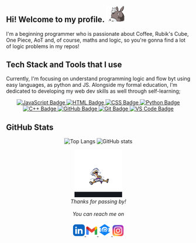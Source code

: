 ## Hi! Welcome to my profile. <img src="assets/totoro2.gif" alt="totoro" width="50" />
I'm a beginning programmer who is passionate about Coffee, Rubik's Cube, One Piece, AoT and, of course, maths and logic, so you're gonna find a lot of logic problems in my repos! 

## Tech Stack and Tools that I use
<p align="left">
  Currently, I'm focusing on understand programming logic and flow byt using easy languages, as python and JS. Alongside my formal education, I'm dedicated to developing my web dev skills as well through self-learning;
</p>

<p align="center">
  <a href="https://github.com/anaclaramtn/Front-End-Development" target="_blank">
    <img src="https://img.shields.io/badge/JavaScript-black?style=for-the-badge&logo=javascript&logoColor=yellow" alt="JavaScript Badge">
  </a>
  <a href="https://github.com/anaclaramtn/Front-End-Development" target="_blank">
    <img src="https://img.shields.io/badge/HTML-black?style=for-the-badge&logo=html5&logoColor=orange" alt="HTML Badge">
  </a>
  <a href="https://github.com/anaclaramtn/Front-End-Development" target="_blank">
    <img src="https://img.shields.io/badge/CSS-black?style=for-the-badge&logo=css3&logoColor=blue" alt="CSS Badge">
  </a>
  <a href="https://www.python.org/" target="_blank">
    <img src="https://img.shields.io/badge/Python-black?style=for-the-badge&logo=python&logoColor=green" alt="Python Badge">
  </a>
  <a href="https://github.com/anaclaramtn/Projetos-Experimentacao-Orientada-n35cd" target="_blank">
    <img src="https://img.shields.io/badge/C++-black?style=for-the-badge&logo=cplusplus&logoColor=pink" alt="C++ Badge">
  </a>
  <a href="https://github.com/anaclaramtn" target="_blank">
    <img src="https://img.shields.io/badge/GitHub-black?style=for-the-badge&logo=github&logoColor=white" alt="GitHub Badge">
  </a>
  <a href="https://git-scm.com/" target="_blank">
    <img src="https://img.shields.io/badge/Git-black?style=for-the-badge&logo=git&logoColor=white" alt="Git Badge">
  </a>
  <a href="https://code.visualstudio.com/" target="_blank">
    <img src="https://img.shields.io/badge/VS%20Code-black?style=for-the-badge&logo=visual-studio-code&logoColor=blue" alt="VS Code Badge">
  </a>
</p>


## GitHub Stats
<p align="center">
  <img src="https://github-readme-stats.vercel.app/api/top-langs/?username=anaclaramtn&theme=gotham&show_icons=true&hide_border=true&layout=compact" height="160" alt="Top Langs" />
  <img src="https://github-readme-stats.vercel.app/api?username=anaclaramtn&show_icons=true&theme=gotham&hide_border=true" height="160" alt="GitHub stats" />
</p>


<p align="center" > 
  <img src="assets/luffy_new.gif" alt="luffy_gear5" width="130" /><br>
  <i>Thanks for passing by!</i><br><br>
  <i>You can reach me on</i><br><br>
  <a href="www.linkedin.com/in/anaclaramtn">
  <code><img alt="linkedin" width="32" src="assets/linkedin.png" /></code>
  </a>
  <a href="mailto:anaclaramtn@gmail.com">
  <code><img alt="email" width="30" src="assets/gmail.png" /></code>
  </a>
  <a href="mailto:anaclaramtn@edu.unifor.br">
  <code><img alt="emailunifor" width="35" src="assets/unifor.png" /></code>
  </a>
  <a href="https://instagram.com/mtnanaclara_">
  <code><img alt="instagram" width="30" src="assets/instagram.png" /></code>
  </a>
</p>

